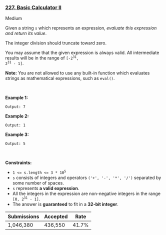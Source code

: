 ### [227. Basic Calculator II](https://leetcode.com/problems/basic-calculator-ii)

Medium

Given a string `` s `` which represents an expression, _evaluate this expression and return its value_. 

The integer division should truncate toward zero.

You may assume that the given expression is always valid. All intermediate results will be in the range of <code>[-2<sup>31</sup>, 2<sup>31</sup> - 1]</code>.

__Note:__ You are not allowed to use any built-in function which evaluates strings as mathematical expressions, such as `` eval() ``.

 

__Example 1:__

```Input: s = "3+2*2"
Output: 7
```

__Example 2:__

```Input: s = " 3/2 "
Output: 1
```

__Example 3:__

```Input: s = " 3+5 / 2 "
Output: 5
```

 

__Constraints:__

*   <code>1 <= s.length <= 3 * 10<sup>5</sup></code>
*   `` s `` consists of integers and operators `` ('+', '-', '*', '/') `` separated by some number of spaces.
*   `` s `` represents __a valid expression__.
*   All the integers in the expression are non-negative integers in the range <code>[0, 2<sup>31</sup> - 1]</code>.
*   The answer is __guaranteed__ to fit in a __32-bit integer__.

| Submissions    | Accepted     | Rate   |
| -------------- | ------------ | ------ |
| 1,046,380 | 436,550 | 41.7% |